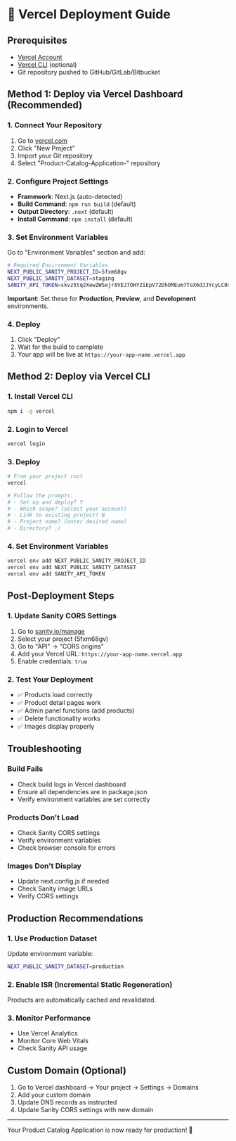 # 🚀 Vercel Deployment Guide

## Prerequisites
- [Vercel Account](https://vercel.com/signup)
- [Vercel CLI](https://vercel.com/cli) (optional)
- Git repository pushed to GitHub/GitLab/Bitbucket

## Method 1: Deploy via Vercel Dashboard (Recommended)

### 1. Connect Your Repository
1. Go to [vercel.com](https://vercel.com)
2. Click "New Project"
3. Import your Git repository
4. Select "Product-Catalog-Application-" repository

### 2. Configure Project Settings
- **Framework**: Next.js (auto-detected)
- **Build Command**: `npm run build` (default)
- **Output Directory**: `.next` (default)
- **Install Command**: `npm install` (default)

### 3. Set Environment Variables
Go to "Environment Variables" section and add:

```bash
# Required Environment Variables
NEXT_PUBLIC_SANITY_PROJECT_ID=5fxm68gv
NEXT_PUBLIC_SANITY_DATASET=staging
SANITY_API_TOKEN=skvz5tq2XewZWSejr8VEJ7OHYZiEpV72DhOMEum7ToX6dJJYcyLC0x3a5RiTcP8TK3WgAHnIFACkrAo9nkhC9zz7tHc11k66fMSGIRvAmfZ2kI73cCdt1vpxHwsLOHFOMDdYjkjgYgcf1fHsVsyn09DtqQ9kHBwa0MWWOG4JwTtYXM0BbRVU
```

**Important**: Set these for **Production**, **Preview**, and **Development** environments.

### 4. Deploy
1. Click "Deploy"
2. Wait for the build to complete
3. Your app will be live at `https://your-app-name.vercel.app`

## Method 2: Deploy via Vercel CLI

### 1. Install Vercel CLI
```bash
npm i -g vercel
```

### 2. Login to Vercel
```bash
vercel login
```

### 3. Deploy
```bash
# From your project root
vercel

# Follow the prompts:
# - Set up and deploy? Y
# - Which scope? (select your account)
# - Link to existing project? N
# - Project name? (enter desired name)
# - Directory? ./
```

### 4. Set Environment Variables
```bash
vercel env add NEXT_PUBLIC_SANITY_PROJECT_ID
vercel env add NEXT_PUBLIC_SANITY_DATASET  
vercel env add SANITY_API_TOKEN
```

## Post-Deployment Steps

### 1. Update Sanity CORS Settings
1. Go to [sanity.io/manage](https://sanity.io/manage)
2. Select your project (5fxm68gv)
3. Go to "API" → "CORS origins"
4. Add your Vercel URL: `https://your-app-name.vercel.app`
5. Enable credentials: `true`

### 2. Test Your Deployment
- ✅ Products load correctly
- ✅ Product detail pages work
- ✅ Admin panel functions (add products)
- ✅ Delete functionality works
- ✅ Images display properly

## Troubleshooting

### Build Fails
- Check build logs in Vercel dashboard
- Ensure all dependencies are in package.json
- Verify environment variables are set correctly

### Products Don't Load
- Check Sanity CORS settings
- Verify environment variables
- Check browser console for errors

### Images Don't Display
- Update next.config.js if needed
- Check Sanity image URLs
- Verify CORS settings

## Production Recommendations

### 1. Use Production Dataset
Update environment variable:
```bash
NEXT_PUBLIC_SANITY_DATASET=production
```

### 2. Enable ISR (Incremental Static Regeneration)
Products are automatically cached and revalidated.

### 3. Monitor Performance
- Use Vercel Analytics
- Monitor Core Web Vitals
- Check Sanity API usage

## Custom Domain (Optional)
1. Go to Vercel dashboard → Your project → Settings → Domains
2. Add your custom domain
3. Update DNS records as instructed
4. Update Sanity CORS settings with new domain

---

Your Product Catalog Application is now ready for production! 🎉